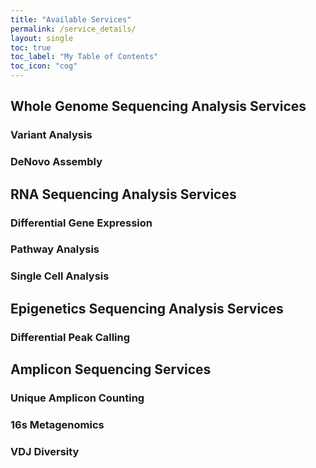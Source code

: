 ```yaml
---
title: "Available Services"
permalink: /service_details/
layout: single
toc: true
toc_label: "My Table of Contents"
toc_icon: "cog"
---
```


## Whole Genome Sequencing Analysis Services

### Variant Analysis

### DeNovo Assembly

## RNA Sequencing Analysis Services

### Differential Gene Expression

### Pathway Analysis

### Single Cell Analysis

## Epigenetics Sequencing Analysis Services

### Differential Peak Calling

## Amplicon Sequencing Services

### Unique Amplicon Counting

### 16s Metagenomics

### VDJ Diversity
